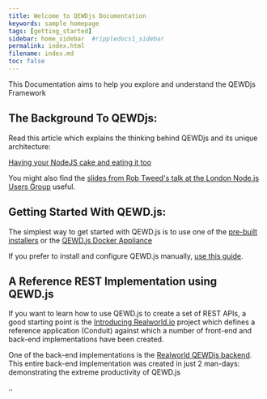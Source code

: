 ```yaml
---
title: Welcome to QEWDjs Documentation
keywords: sample homepage
tags: [getting_started]
sidebar: home_sidebar  #rippledocs1_sidebar
permalink: index.html
filename: index.md
toc: false
---
```


This Documentation aims to help you explore and understand the QEWDjs Framework 
 

## The Background To QEWDjs:

Read this article which explains the thinking behind QEWDjs and its unique architecture:

[Having your NodeJS cake and eating it too](https://robtweed.wordpress.com/2017/04/18/having-your-node-js-cake-and-eating-it-too/) 

You might also find the [slides from Rob Tweed's talk at the London Node.js Users Group](https://www.slideshare.net/robtweed/lnug-having-your-nodejs-cake-and-eating-it-too) useful.


## Getting Started With QEWD.js:

The simplest way to get started with QEWD.js is to use one of the 
  [pre-built installers](https://github.com/robtweed/qewd/tree/master/installers) or the
  [QEWD.js Docker Appliance](https://www.slideshare.net/robtweed/ewd-3-training-course-part-42-the-qewd-docker-appliance)

If you prefer to install and configure QEWD.js manually, [use this guide](https://www.slideshare.net/robtweed/installing-configuring-ewdxpress).

## A Reference REST Implementation using QEWD.js

If you want to learn how to use QEWD.js to create a set of REST APIs, a good starting point is the [Introducing Realworld.io](https://medium.com/@ericsimons/introducing-realworld-6016654d36b5) project which defines a reference application 
(Conduit) against which a number of front-end and back-end implementations have been created.

One of the back-end implementations is the [Realworld QEWDjs backend](https://github.com/gothinkster/QEWD-realworld-example-app).  This entire back-end implementation was created in just 2 man-days: demonstrating the extreme productivity of QEWD.js



..
